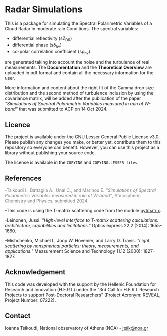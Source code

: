 # Radar Simulations

This is a package for simulating the Spectral Polarimetric Variables of a Cloud Radar in moderate rain Conditions.
The spectral variables:

*  differential reflectivity (sZ<sub>DR</sub>)
*  differential phase (sδ<sub>hv</sub>)
*  co-polar correlation coefficient (sρ<sub>hv</sub>)

are generated taking into account the noise and the turbulence of real measurements. 
The **Documentation** and the **Theoretical Overview** are uploaded in pdf format and contain all the necessary information for the user. 

More information and content about the right fit of the Gamma drop size distribution and the second method of turbulence inclusion by using the covariance matrix, will be added after the publication of the paper *"Simulations of Spectral Polarimetric Variables measured in rain at W-band"* that was submitted to ACP on 14 Oct 2024.

## Licence

The project is available under the GNU Lesser General Public License v3.0. Please publish any changes you make, or better yet, contribute them to this repository so everyone can benefit. However, you can use this project as a library without publishing your source code.

The license is available in the `COPYING` and `COPYING.LESSER files`.

## References

-<span style="color:gray">Tsikoudi I., Battaglia A., Unal C., and Marinou E. *"Simulations of Spectral Polarimetric Variables measured in rain at W-band"*, Atmospheric Chemistry and Physics, submitted 2024. </span>

-This code is using the T-matrix scattering code from the module [pytmatrix](https://github.com/jleinonen/pytmatrix/wiki).

-Leinonen, Jussi. *"High-level interface to T-matrix scattering calculations: architecture, capabilities and limitations."* Optics express 22.2 (2014): 1655-1660.

-Mishchenko, Michael I., Joop W. Hovenier, and Larry D. Travis. *"Light scattering by nonspherical particles: theory, measurements, and applications."* Measurement Science and Technology 11.12 (2000): 1827-1827.


## Acknowledgement

This code was developed with the support by the Hellenic Foundation for Research and Innovation (H.F.R.I.) under the  “3rd Call for H.F.R.I. Research Projects to support Post-Doctoral Researchers” (Project Acronym: REVEAL, Project Number: 07222). 

## Contact

Ioanna Tsikoudi, National observatory of Athens (NOA) - jtsik@noa.gr
